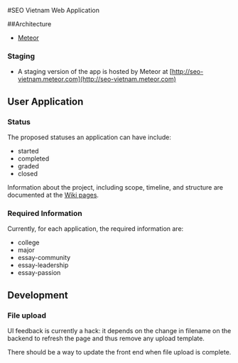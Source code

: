 #SEO Vietnam Web Application

##Architecture
- [Meteor](http://meteor.com)

### Staging
- A staging version of the app is hosted by Meteor at [http://seo-vietnam.meteor.com](http://seo-vietnam.meteor.com)

## User Application
### Status
The proposed statuses an application can have include:
- started
- completed
- graded
- closed

Information about the project, including scope, timeline, and structure are documented at the [Wiki pages](https://github.com/tnguyen14/seo-vietnam/wiki).

### Required Information
Currently, for each application, the required information are:
- college
- major
- essay-community
- essay-leadership
- essay-passion

## Development
### File upload
UI feedback is currently a hack: it depends on the change in filename on the backend to refresh the page and thus remove any upload template.

There should be a way to update the front end when file upload is complete.